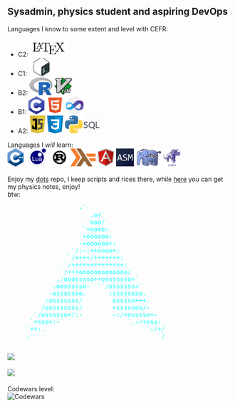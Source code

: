 ## Sysadmin, physics student and aspiring DevOps
<!--
**birrabenzina/birrabenzina** is a ✨ _special_ ✨ repository because its `README.md` (this file) appears on your GitHub profile.

Here are some ideas to get you started:

- 🔭 I’m currently working on ...
- 🌱 I’m currently learning ...
- 👯 I’m looking to collaborate on ...
- 🤔 I’m looking for help with ...
- 💬 Ask me about ...
- 📫 How to reach me: ...
- 😄 Pronouns: ...
- ⚡ Fun fact: ...
-->
<div>
	Languages I know to some extent and level with CEFR:<br/>
	<ul>
		<li>C2: <code><img height="40" src="./icons/latex.png" alt="LaTeX"></code></li>
		<li>C1: <code><img height="40" src="./icons/bash.png" alt="Shell"></code></li>
		<li>B2: <code><img height="40" src="./icons/r.svg" alt="R"></code> <code><img height="40" src="./icons/vim.svg" alt="Vimscript"></code></li>
		<li>B1: <code><img height="40" src="./icons/c.png" alt="C"></code> <code><img height="40" src="./icons/html.png" alt="HTML"></code> <code><img height="40" src="./icons/vba.png"></code></li>
		<li>A2: <code><img height="40" src="./icons/js.jpg" alt="JavaScript"></code> <code><img height="40" src="./icons/css1.png" alt="CSS"></code> <code><img height="40" src="./icons/python.png" alt="Python"></code><code><img height="40" src="./icons/sql.png" alt="SQL"></code></li>
	</ul>
</div>
<div>
	Languages I <i>will</i> learn:<br/>
	<code><img height="40" src="./icons/cpp.png" alt="C++"></code>
	<code><img height="40" src="./icons/lua.png" alt="Lua"></code>
	<code><img height="40" src="./icons/rust.jpg" alt="Rust"></code>
	<code><img height="40" src="./icons/haskell.png" alt="Haskell"></code>
	<code><img height="40" src="./icons/angular.png" alt="Angular"></code>
	<code><img height="40" src="./icons/assembly.png" alt="Assembly"></code>
	<code><img height="40" src="./icons/php.png" alt="PHP"></code>
	<code><img height="40" src="./icons/cobol.jpg" alt="COBOL"></code>
</div>
<br/>
<div>
	Enjoy my <a href="https://github.com/birrabenzina/dots">dots</a> repo, I keep scripts and rices there, while <a href="https://github.com/birrabenzina/spicyphysics">here</a> you can get my physics notes, enjoy!
</div>
<div>
	btw:<br/>
	<pre><font style="color:#54FFFF;"><b>                   -`</b></font> 
	<font style="color:#54FFFF;"><b>                  .o+`</b></font>                  
	<font style="color:#54FFFF;"><b>                 `ooo/</b></font>                  
	<font style="color:#54FFFF;"><b>                `+oooo:</b></font>                 
	<font style="color:#54FFFF;"><b>               `+oooooo:</b></font>                
	<font style="color:#54FFFF;"><b>               -+oooooo+:</b></font>               
	<font style="color:#54FFFF;"><b>             `/:-:++oooo+:</b></font>              
	<font style="color:#54FFFF;"><b>            `/++++/+++++++:</b></font>             
	<font style="color:#54FFFF;"><b>           `/++++++++++++++:</b></font>            
	<font style="color:#54FFFF;"><b>          `/+++ooooooooooooo/`</b></font>          
	<font style="color:#54FFFF;"><b>         ./ooosssso++osssssso+`</b></font>         
	<font style="color:#54FFFF;"><b>        .oossssso-````/ossssss+`</b></font>        
	<font style="color:#54FFFF;"><b>       -osssssso.      :ssssssso.</b></font>       
	<font style="color:#54FFFF;"><b>      :osssssss/        osssso+++.</b></font>       
	<font style="color:#54FFFF;"><b>     /ossssssss/        +ssssooo/-</b></font>      
	<font style="color:#54FFFF;"><b>   `/ossssso+/:-        -:/+osssso+-</b></font>    
	<font style="color:#54FFFF;"><b>  `+sso+:-`                 `.-/+oso:</b></font>   
	<font style="color:#54FFFF;"><b> `++:.                           `-/+/</b></font>
	<font style="color:#54FFFF;"><b> .`                                 `/</b></font>
	</pre>
</div>
<div><img src="https://github-readme-stats.vercel.app/api?username=birrabenzina&show_icons=true&theme=radical"></div>
<br/>
<div><img src="https://github-readme-stats.vercel.app/api/top-langs/?username=birrabenzina&theme=radical"></div>
<br/>
<div>
Codewars level:<br/>
<img src="https://www.codewars.com/users/birrabenzina/badges/large" alt="Codewars"><br/>
</div>